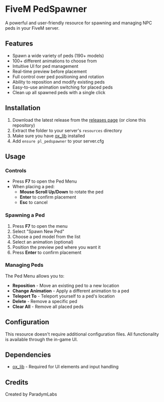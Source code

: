 # FiveM PedSpawner

A powerful and user-friendly resource for spawning and managing NPC peds in your FiveM server.

## Features

- Spawn a wide variety of peds (190+ models)
- 100+ different animations to choose from
- Intuitive UI for ped management
- Real-time preview before placement
- Full control over ped positioning and rotation
- Ability to reposition and modify existing peds
- Easy-to-use animation switching for placed peds
- Clean up all spawned peds with a single click

## Installation

1. Download the latest release from the [releases page](https://github.com/paradymlabs/pedspawner/releases) (or clone this repository)
2. Extract the folder to your server's `resources` directory
3. Make sure you have [ox_lib](https://github.com/overextended/ox_lib) installed
4. Add `ensure pl_pedspawner` to your server.cfg

## Usage

### Controls

- Press **F7** to open the Ped Menu
- When placing a ped:
  - **Mouse Scroll Up/Down** to rotate the ped
  - **Enter** to confirm placement
  - **Esc** to cancel

### Spawning a Ped

1. Press **F7** to open the menu
2. Select "Spawn New Ped"
3. Choose a ped model from the list
4. Select an animation (optional)
5. Position the preview ped where you want it
6. Press **Enter** to confirm placement

### Managing Peds

The Ped Menu allows you to:

- **Reposition** - Move an existing ped to a new location
- **Change Animation** - Apply a different animation to a ped
- **Teleport To** - Teleport yourself to a ped's location
- **Delete** - Remove a specific ped
- **Clear All** - Remove all placed peds

## Configuration

This resource doesn't require additional configuration files. All functionality is available through the in-game UI.

## Dependencies

- [ox_lib](https://github.com/overextended/ox_lib) - Required for UI elements and input handling

## Credits

Created by ParadymLabs
